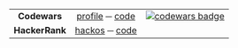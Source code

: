 <table style="text-align: center">
    <tr>
        <td><b>Codewars</b></td>
        <td>
            <a href="https://www.codewars.com/users/azimut">profile</a>
            &HorizontalLine;
            <a href="https://github.com/azimut/challenges/tree/master/codewars">code</a>
        </td>
        <td>
            <a href="https://www.codewars.com/users/azimut">
                <img alt="codewars badge" src="https://www.codewars.com/users/azimut/badges/micro"/>
            </a>
        </td>
    </tr>
    <tr>
        <td><b>HackerRank</b></td>
        <td>
            <a href="https://www.hackerrank.com/azimut/hackos">hackos</a>
            &HorizontalLine;
            <a href="https://github.com/azimut/challenges/tree/master/hackerrank">code</a>
        </td>
    </tr>
</table>
